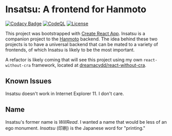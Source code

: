 # Insatsu: A frontend for Hanmoto

[![Codacy Badge](https://app.codacy.com/project/badge/Grade/694d22eae26b4cc180a644c34902071b)](https://www.codacy.com/gh/waellison/insatsu/dashboard?utm_source=github.com&amp;utm_medium=referral&amp;utm_content=waellison/insatsu&amp;utm_campaign=Badge_Grade)
[![CodeQL](https://github.com/waellison/insatsu/actions/workflows/codeql-analysis.yml/badge.svg)](https://github.com/waellison/insatsu/actions/workflows/codeql-analysis.yml)
[![License](https://img.shields.io/github/license/waellison/insatsu)](#)

This project was bootstrapped with [Create React App](https://github.com/facebook/create-react-app).  Insatsu is a companion project to the [Hanmoto](https://github.com/waellison/hanmoto) backend.  The idea behind these two projects is to have a universal backend that can be mated to a variety of frontends, of which Insatsu is likely to be the most important.

A refactor is likely coming that will see this project using my own `react-without-cra` framework, located at [dreamacydd/react-without-cra](//github.com/dreamacydd/react-without-cra).

## Known Issues

Insatsu doesn't work in Internet Explorer 11.  I don't care.

## Name

Insatsu's former name is _WillRead_.  I wanted a name that would be less of an ego monument.
_Insatsu_ (印刷) is the Japanese word for "printing."
